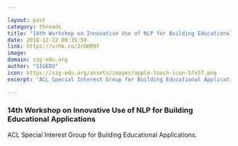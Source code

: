 ```yaml
---

layout: post
category: threads
title: "14th Workshop on Innovative Use of NLP for Building Educational Applications"
date: 2018-12-22 09:35:59
link: https://vrhk.co/2rOKR9f
image: 
domain: sig-edu.org
author: "SIGEDU"
icon: https://sig-edu.org/assets/images/apple-touch-icon-57x57.png
excerpt: "ACL Special Interest Group for Building Educational Applications."

---
```


### 14th Workshop on Innovative Use of NLP for Building Educational Applications

ACL Special Interest Group for Building Educational Applications.